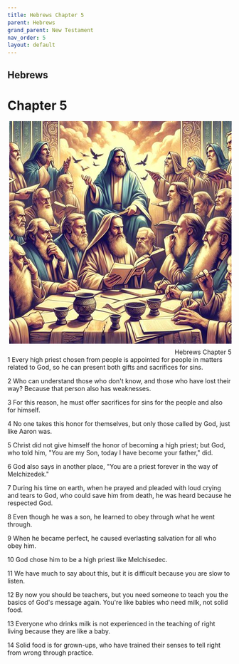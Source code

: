```yaml
---
title: Hebrews Chapter 5
parent: Hebrews
grand_parent: New Testament
nav_order: 5
layout: default
---
```


## Hebrews

# Chapter 5

<div style="clear: both; text-align: right;">
    <img src="/assets/Image/Hebrews/500/5.jpg" alt="Hebrews Chapter 5" class="chapter-image" style="max-width: 100%; height: auto; float: right; margin: 0 0 10px 10px; padding-left: 10%;">
    <figcaption style="font-size: 14px;">Hebrews Chapter 5</figcaption>
</div>
1 Every high priest chosen from people is appointed for people in matters related to God, so he can present both gifts and sacrifices for sins.

2 Who can understand those who don't know, and those who have lost their way? Because that person also has weaknesses.

3 For this reason, he must offer sacrifices for sins for the people and also for himself.

4 No one takes this honor for themselves, but only those called by God, just like Aaron was.

5 Christ did not give himself the honor of becoming a high priest; but God, who told him, "You are my Son, today I have become your father," did.

6 God also says in another place, "You are a priest forever in the way of Melchizedek."

7 During his time on earth, when he prayed and pleaded with loud crying and tears to God, who could save him from death, he was heard because he respected God.

8 Even though he was a son, he learned to obey through what he went through.

9 When he became perfect, he caused everlasting salvation for all who obey him.

10 God chose him to be a high priest like Melchisedec.

11 We have much to say about this, but it is difficult because you are slow to listen.

12 By now you should be teachers, but you need someone to teach you the basics of God's message again. You're like babies who need milk, not solid food.

13 Everyone who drinks milk is not experienced in the teaching of right living because they are like a baby.

14 Solid food is for grown-ups, who have trained their senses to tell right from wrong through practice.


